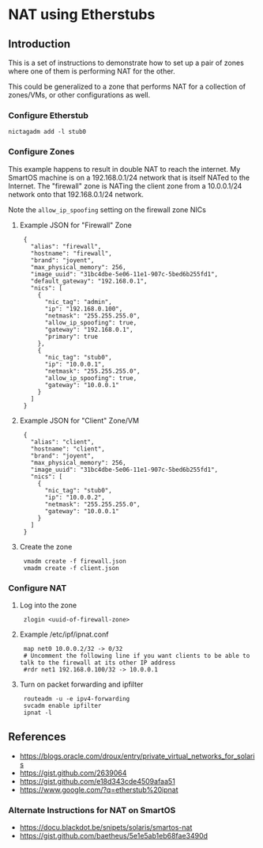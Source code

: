 # NAT using Etherstubs

## Introduction

This is a set of instructions to demonstrate how to set up a pair of
zones where one of them is performing NAT for the other.

This could be generalized to a zone that performs NAT for a collection
of zones/VMs, or other configurations as well.

### Configure Etherstub

    nictagadm add -l stub0

### Configure Zones

This example happens to result in double NAT to reach the internet. My
SmartOS machine is on a 192.168.0.1/24 network that is itself NATed to the
Internet. The "firewall" zone is NATing the client zone from a 10.0.0.1/24
network onto that 192.168.0.1/24 network.

Note the `allow_ip_spoofing` setting on the firewall zone NICs

1. Example JSON for "Firewall" Zone

        {
          "alias": "firewall",
          "hostname": "firewall",
          "brand": "joyent",
          "max_physical_memory": 256,
          "image_uuid": "31bc4dbe-5e06-11e1-907c-5bed6b255fd1",
          "default_gateway": "192.168.0.1",
          "nics": [
            {
              "nic_tag": "admin",
              "ip": "192.168.0.100",
              "netmask": "255.255.255.0",
              "allow_ip_spoofing": true,
              "gateway": "192.168.0.1",
              "primary": true
            },
            {
              "nic_tag": "stub0",
              "ip": "10.0.0.1",
              "netmask": "255.255.255.0",
              "allow_ip_spoofing": true,
              "gateway": "10.0.0.1"
            }
          ]
        }

2. Example JSON for "Client" Zone/VM

        {
          "alias": "client",
          "hostname": "client",
          "brand": "joyent",
          "max_physical_memory": 256,
          "image_uuid": "31bc4dbe-5e06-11e1-907c-5bed6b255fd1",
          "nics": [
            {
              "nic_tag": "stub0",
              "ip": "10.0.0.2",
              "netmask": "255.255.255.0",
              "gateway": "10.0.0.1"
            }
          ]
        }

3. Create the zone

        vmadm create -f firewall.json
        vmadm create -f client.json

### Configure NAT

1. Log into the zone

        zlogin <uuid-of-firewall-zone>

2. Example /etc/ipf/ipnat.conf

   <!-- markdownlint-disable line-length -->

        map net0 10.0.0.2/32 -> 0/32
        # Uncomment the following line if you want clients to be able to talk to the firewall at its other IP address
        #rdr net1 192.168.0.100/32 -> 10.0.0.1

   <!-- markdownlint-enable line-length -->

3. Turn on packet forwarding and ipfilter

        routeadm -u -e ipv4-forwarding
        svcadm enable ipfilter
        ipnat -l

## References

- <https://blogs.oracle.com/droux/entry/private_virtual_networks_for_solaris>
- <https://gist.github.com/2639064>
- <https://gist.github.com/e18d343cde4509afaa51>
- <https://www.google.com/?q=etherstub%20ipnat>

### Alternate Instructions for NAT on SmartOS

- <https://docu.blackdot.be/snipets/solaris/smartos-nat>
- <https://gist.github.com/baetheus/5e1e5ab1eb68fae3490d>

